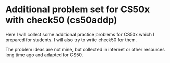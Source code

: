 # Additional problem set for CS50x with check50 (cs50addp)
Here I will collect some additional practice problems for CS50x which I prepared for students. I will also try to write check50 for them.

The problem ideas are not mine, but collected in internet or other resources long time ago and adapted for CS50.
